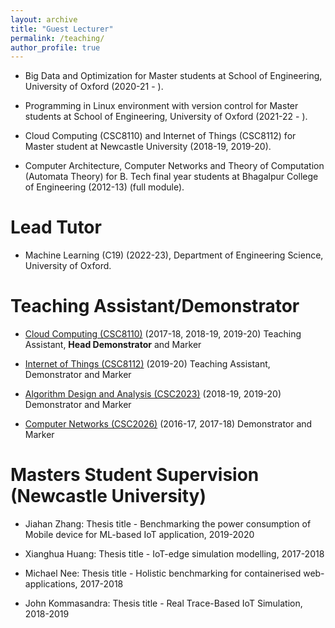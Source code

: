 ```yaml
---
layout: archive
title: "Guest Lecturer"
permalink: /teaching/
author_profile: true
---
```


* Big Data and Optimization for Master students at School of Engineering, University of Oxford (2020-21 - ).

* Programming in Linux environment with version control for Master students at School of Engineering, University of Oxford (2021-22 - ).

* Cloud Computing (CSC8110) and Internet of Things (CSC8112) for Master student at Newcastle University (2018-19, 2019-20). 

* Computer Architecture, Computer Networks and Theory of Computation (Automata Theory) for B. Tech final year students at Bhagalpur College of Engineering (2012-13) (full module).


Lead Tutor
======
* Machine Learning (C19) (2022-23), Department of Engineering Science, University of Oxford.



Teaching Assistant/Demonstrator
======
* [Cloud Computing (CSC8110)](https://www.ncl.ac.uk/module-catalogue/module.php?code=CSC8110) (2017-18, 2018-19, 2019-20)
Teaching Assistant, <b>Head Demonstrator</b> and Marker

* [Internet of Things (CSC8112)](https://www.ncl.ac.uk/module-catalogue/module.php?code=CSC8112) (2019-20)
Teaching Assistant, Demonstrator and Marker

* [Algorithm Design and Analysis (CSC2023)](https://www.ncl.ac.uk/module-catalogue/module.php?code=CSC2023) (2018-19, 2019-20)
Demonstrator and Marker

* [Computer Networks (CSC2026)](https://www.ncl.ac.uk/module-catalogue/module.php?code=CSC2026) (2016-17, 2017-18)
Demonstrator and Marker




Masters Student Supervision (Newcastle University)
======
* Jiahan Zhang: Thesis title - Benchmarking the power consumption of Mobile device for ML-based IoT application, 2019-2020

* Xianghua Huang: Thesis title - IoT-edge simulation modelling, 2017-2018

* Michael Nee: Thesis title - Holistic benchmarking for containerised web-applications, 2017-2018

* John Kommasandra: Thesis title - Real Trace-Based IoT Simulation, 2018-2019



